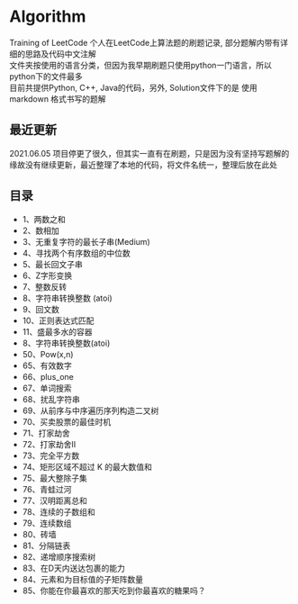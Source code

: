 # Algorithm

Training of LeetCode
个人在LeetCode上算法题的刷题记录, 部分题解内带有详细的思路及代码中文注解  
文件夹按使用的语言分类，但因为我早期刷题只使用python一门语言，所以python下的文件最多  
目前共提供Python, C++, Java的代码，另外, Solution文件下的是 使用 markdown 格式书写的题解

## 最近更新

2021.06.05 项目停更了很久，但其实一直有在刷题，只是因为没有坚持写题解的缘故没有继续更新，最近整理了本地的代码，将文件名统一，整理后放在此处

## 目录
  
- 1、两数之和
- 2、数相加
- 3、无重复字符的最长子串(Medium)
- 4、寻找两个有序数组的中位数
- 5、最长回文子串
- 6、Z字形变换
- 7、整数反转
- 8、字符串转换整数 (atoi)
- 9、回文数
- 10、正则表达式匹配
- 11、盛最多水的容器
- 8、字符串转换整数(atoi)
- 50、Pow(x,n)
- 65、有效数字
- 66、plus_one
- 67、单词搜索
- 68、扰乱字符串
- 69、从前序与中序遍历序列构造二叉树
- 70、买卖股票的最佳时机
- 71、打家劫舍
- 72、打家劫舍II
- 73、完全平方数
- 74、矩形区域不超过 K 的最大数值和
- 75、最大整除子集
- 76、青蛙过河
- 77、汉明距离总和
- 78、连续的子数组和
- 79、连续数组
- 80、砖墙
- 81、分隔链表
- 82、递增顺序搜索树
- 83、在D天内送达包裹的能力
- 84、元素和为目标值的子矩阵数量
- 85、你能在你最喜欢的那天吃到你最喜欢的糖果吗？
